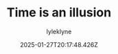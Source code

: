 ---
title: "Time is an illusion"
author: "lyleklyne"
date: "2025-01-27T20:17:48.426Z"
draft: false
type: "post"
layout: "single"
categories: [""]
tags: [""]
source: "X"
source_link: "https://x.com/lyleklyne/status/1863724717934346396"
media: "/uploads/x.com__af58hI-XcNVzaYc.mp4"
media_type: "video"

social:
  commentary: ""
  scheduledFor: null
  status: "draft"
---